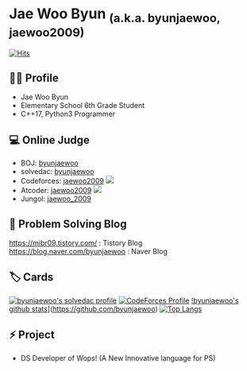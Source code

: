 # Jae Woo Byun <sub>(a.k.a. byunjaewoo, jaewoo2009)</sub>

[![Hits](https://hits.seeyoufarm.com/api/count/incr/badge.svg?url=https%3A%2F%2Fgithub.com%2Fbyunjaewoo)](https://github.com/byunjaewoo)

## 🙋‍♂️ Profile

* Jae Woo Byun
* Elementary School 6th Grade Student
* C++17, Python3 Programmer
## 💻 Online Judge
* BOJ: [byunjaewoo](http://icpc.me/byunjaewoo)
* solvedac: [byunjaewoo](https://solved.ac/profile/byunjaewoo)
* Codeforces: [jaewoo2009](https://codeforces.com/profile/jaewoo2009) [![](https://run.kaist.ac.kr/badges/codeforces/jaewoo2009.svg)](https://codeforces.com/profile/jaewoo2009)
* Atcoder: [jaewoo2009](https://atcoder.jp/users/jaewoo2009) [![](https://run.kaist.ac.kr/badges/atcoder/jaewoo2009.svg)](https://atcoder.jp/users/jaewoo2009)
* Jungol: [jaewoo_2009](http://www.jungol.co.kr/theme/jungol/status.php?sca=&sop=and&fcode=&fid=jaewoo_2009&flang=0)
## 💬 Problem Solving Blog
https://mibr09.tistory.com/ : Tistory Blog
https://blog.naver.com/byunjaewoo : Naver Blog
## 🏷️ Cards
[![byunjaewoo's solvedac profile](http://mazassumnida.wtf/api/v2/generate_badge?boj=byunjaewoo)](https://solved.ac/profile/byunjaewoo) [![CodeForces Profile](http://cf.leed.at?id=jaewoo2009)](https://codeforces.com/profile/jaewoo2009)
[!byunjaewoo's github stats](https://github-readme-stats.vercel.app/api?username=byunjaewoo&show_icons=true&hide_border=true)](https://github.com/byunjaewoo) [![Top Langs](https://github-readme-stats.vercel.app/api/top-langs/?username=byunjaewoo&layout=compact)](https://github.com/byunjaewoo)
## ⚡ Project
* DS Developer of Wops! (A New Innovative language for PS)
